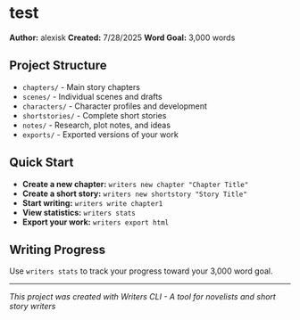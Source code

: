 # test

**Author:** alexisk
**Created:** 7/28/2025
**Word Goal:** 3,000 words

## Project Structure

- `chapters/` - Main story chapters
- `scenes/` - Individual scenes and drafts
- `characters/` - Character profiles and development
- `shortstories/` - Complete short stories
- `notes/` - Research, plot notes, and ideas
- `exports/` - Exported versions of your work

## Quick Start

- **Create a new chapter:** `writers new chapter "Chapter Title"`
- **Create a short story:** `writers new shortstory "Story Title"`
- **Start writing:** `writers write chapter1`
- **View statistics:** `writers stats`
- **Export your work:** `writers export html`

## Writing Progress

Use `writers stats` to track your progress toward your 3,000 word goal.

---

*This project was created with Writers CLI - A tool for novelists and short story writers*
